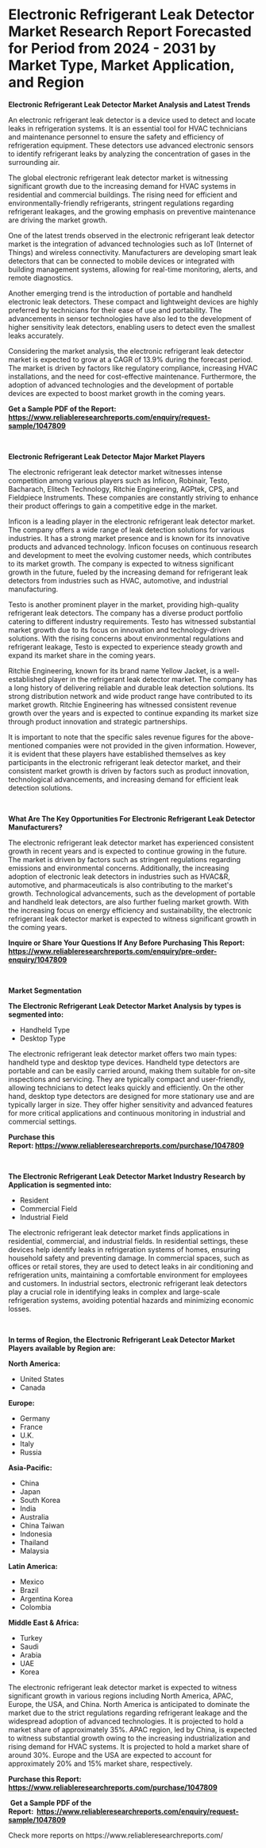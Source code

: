 <p><h1>Electronic Refrigerant Leak Detector Market Research Report Forecasted for Period from 2024 -  2031 by Market Type, Market Application, and Region</h1></p><p><strong>Electronic Refrigerant Leak Detector Market Analysis and Latest Trends</strong></p>
<p><p>An electronic refrigerant leak detector is a device used to detect and locate leaks in refrigeration systems. It is an essential tool for HVAC technicians and maintenance personnel to ensure the safety and efficiency of refrigeration equipment. These detectors use advanced electronic sensors to identify refrigerant leaks by analyzing the concentration of gases in the surrounding air.</p><p>The global electronic refrigerant leak detector market is witnessing significant growth due to the increasing demand for HVAC systems in residential and commercial buildings. The rising need for efficient and environmentally-friendly refrigerants, stringent regulations regarding refrigerant leakages, and the growing emphasis on preventive maintenance are driving the market growth.</p><p>One of the latest trends observed in the electronic refrigerant leak detector market is the integration of advanced technologies such as IoT (Internet of Things) and wireless connectivity. Manufacturers are developing smart leak detectors that can be connected to mobile devices or integrated with building management systems, allowing for real-time monitoring, alerts, and remote diagnostics.</p><p>Another emerging trend is the introduction of portable and handheld electronic leak detectors. These compact and lightweight devices are highly preferred by technicians for their ease of use and portability. The advancements in sensor technologies have also led to the development of higher sensitivity leak detectors, enabling users to detect even the smallest leaks accurately.</p><p>Considering the market analysis, the electronic refrigerant leak detector market is expected to grow at a CAGR of 13.9% during the forecast period. The market is driven by factors like regulatory compliance, increasing HVAC installations, and the need for cost-effective maintenance. Furthermore, the adoption of advanced technologies and the development of portable devices are expected to boost market growth in the coming years.</p></p>
<p><strong>Get a Sample PDF of the Report:&nbsp; <a href="https://www.reliableresearchreports.com/enquiry/request-sample/1047809">https://www.reliableresearchreports.com/enquiry/request-sample/1047809</a></strong></p>
<p>&nbsp;</p>
<p><strong>Electronic Refrigerant Leak Detector Major Market Players</strong></p>
<p><p>The electronic refrigerant leak detector market witnesses intense competition among various players such as Inficon, Robinair, Testo, Bacharach, Elitech Technology, Ritchie Engineering, AGPtek, CPS, and Fieldpiece Instruments. These companies are constantly striving to enhance their product offerings to gain a competitive edge in the market.</p><p>Inficon is a leading player in the electronic refrigerant leak detector market. The company offers a wide range of leak detection solutions for various industries. It has a strong market presence and is known for its innovative products and advanced technology. Inficon focuses on continuous research and development to meet the evolving customer needs, which contributes to its market growth. The company is expected to witness significant growth in the future, fueled by the increasing demand for refrigerant leak detectors from industries such as HVAC, automotive, and industrial manufacturing.</p><p>Testo is another prominent player in the market, providing high-quality refrigerant leak detectors. The company has a diverse product portfolio catering to different industry requirements. Testo has witnessed substantial market growth due to its focus on innovation and technology-driven solutions. With the rising concerns about environmental regulations and refrigerant leakage, Testo is expected to experience steady growth and expand its market share in the coming years.</p><p>Ritchie Engineering, known for its brand name Yellow Jacket, is a well-established player in the refrigerant leak detector market. The company has a long history of delivering reliable and durable leak detection solutions. Its strong distribution network and wide product range have contributed to its market growth. Ritchie Engineering has witnessed consistent revenue growth over the years and is expected to continue expanding its market size through product innovation and strategic partnerships.</p><p>It is important to note that the specific sales revenue figures for the above-mentioned companies were not provided in the given information. However, it is evident that these players have established themselves as key participants in the electronic refrigerant leak detector market, and their consistent market growth is driven by factors such as product innovation, technological advancements, and increasing demand for efficient leak detection solutions.</p></p>
<p>&nbsp;</p>
<p><strong>What Are The Key Opportunities For Electronic Refrigerant Leak Detector Manufacturers?</strong></p>
<p><p>The electronic refrigerant leak detector market has experienced consistent growth in recent years and is expected to continue growing in the future. The market is driven by factors such as stringent regulations regarding emissions and environmental concerns. Additionally, the increasing adoption of electronic leak detectors in industries such as HVAC&R, automotive, and pharmaceuticals is also contributing to the market's growth. Technological advancements, such as the development of portable and handheld leak detectors, are also further fueling market growth. With the increasing focus on energy efficiency and sustainability, the electronic refrigerant leak detector market is expected to witness significant growth in the coming years.</p></p>
<p><strong>Inquire or Share Your Questions If Any Before Purchasing This Report: <a href="https://www.reliableresearchreports.com/enquiry/pre-order-enquiry/1047809">https://www.reliableresearchreports.com/enquiry/pre-order-enquiry/1047809</a></strong></p>
<p>&nbsp;</p>
<p><strong>Market Segmentation</strong></p>
<p><strong>The Electronic Refrigerant Leak Detector Market Analysis by types is segmented into:</strong></p>
<p><ul><li>Handheld Type</li><li>Desktop Type</li></ul></p>
<p><p>The electronic refrigerant leak detector market offers two main types: handheld type and desktop type devices. Handheld type detectors are portable and can be easily carried around, making them suitable for on-site inspections and servicing. They are typically compact and user-friendly, allowing technicians to detect leaks quickly and efficiently. On the other hand, desktop type detectors are designed for more stationary use and are typically larger in size. They offer higher sensitivity and advanced features for more critical applications and continuous monitoring in industrial and commercial settings.</p></p>
<p><strong>Purchase this Report:&nbsp;<a href="https://www.reliableresearchreports.com/purchase/1047809">https://www.reliableresearchreports.com/purchase/1047809</a></strong></p>
<p>&nbsp;</p>
<p><strong>The Electronic Refrigerant Leak Detector Market Industry Research by Application is segmented into:</strong></p>
<p><ul><li>Resident</li><li>Commercial Field</li><li>Industrial Field</li></ul></p>
<p><p>The electronic refrigerant leak detector market finds applications in residential, commercial, and industrial fields. In residential settings, these devices help identify leaks in refrigeration systems of homes, ensuring household safety and preventing damage. In commercial spaces, such as offices or retail stores, they are used to detect leaks in air conditioning and refrigeration units, maintaining a comfortable environment for employees and customers. In industrial sectors, electronic refrigerant leak detectors play a crucial role in identifying leaks in complex and large-scale refrigeration systems, avoiding potential hazards and minimizing economic losses.</p></p>
<p>&nbsp;</p>
<p><strong>In terms of Region, the Electronic Refrigerant Leak Detector Market Players available by Region are:</strong></p>
<p>
    <p> <strong> North America: </strong>
        <ul>
            <li>United States</li>
            <li>Canada</li>
        </ul>
        </p> 
    <p> <strong> Europe: </strong>
        <ul>
            <li>Germany</li>
            <li>France</li>
            <li>U.K.</li>
            <li>Italy</li>
            <li>Russia</li>
        </ul>
        </p> 
    <p> <strong> Asia-Pacific: </strong>
        <ul>
            <li>China</li>
            <li>Japan</li>
            <li>South Korea</li>
            <li>India</li>
            <li>Australia</li>
            <li>China Taiwan</li>
            <li>Indonesia</li>
            <li>Thailand</li>
            <li>Malaysia</li>
        </ul>
        </p> 
    <p> <strong> Latin America: </strong>
        <ul>
            <li>Mexico</li>
            <li>Brazil</li>
            <li>Argentina Korea</li>
            <li>Colombia</li>
        </ul>
        </p> 
    <p> <strong> Middle East & Africa: </strong>
        <ul>
            <li>Turkey</li>
            <li>Saudi</li>
            <li>Arabia</li>
            <li>UAE</li>
            <li>Korea</li>
        </ul>
    </p>
    </p>
<p><p>The electronic refrigerant leak detector market is expected to witness significant growth in various regions including North America, APAC, Europe, the USA, and China. North America is anticipated to dominate the market due to the strict regulations regarding refrigerant leakage and the widespread adoption of advanced technologies. It is projected to hold a market share of approximately 35%. APAC region, led by China, is expected to witness substantial growth owing to the increasing industrialization and rising demand for HVAC systems. It is projected to hold a market share of around 30%. Europe and the USA are expected to account for approximately 20% and 15% market share, respectively.</p></p>
<p><strong>Purchase this Report: <a href="https://www.reliableresearchreports.com/purchase/1047809">https://www.reliableresearchreports.com/purchase/1047809</a></strong></p>
<p>&nbsp;<strong>Get a Sample PDF of the Report:&nbsp;&nbsp;<a href="https://www.reliableresearchreports.com/enquiry/request-sample/1047809">https://www.reliableresearchreports.com/enquiry/request-sample/1047809</a></strong></p>
<p><strong></strong></p>
<p>Check more reports on https://www.reliableresearchreports.com/</p>